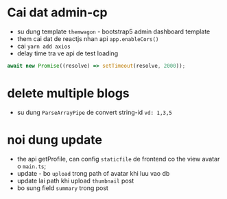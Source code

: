 # Cai dat admin-cp

- su dung template `themwagon` - bootstrap5 admin dashboard template
- them cai dat de reactjs nhan api `app.enableCors()`
- cai `yarn add axios`
- delay time tra ve api de test loading

```javascript
await new Promise((resolve) => setTimeout(resolve, 2000));
```

# delete multiple blogs

- su dung `ParseArrayPipe` de convert string-id `vd: 1,3,5`

# noi dung update

- the api getProfile, can config `staticfile` de frontend co the view avatar o `main.ts`;
- update - bo `upload` trong path of avatar khi luu vao db
- update lai path khi upload `thumbnail` post
- bo sung field `summary` trong post
